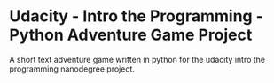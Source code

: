 # Udacity - Intro the Programming - Python Adventure Game Project

A short text adventure game written in python for the udacity intro the programming nanodegree project.
